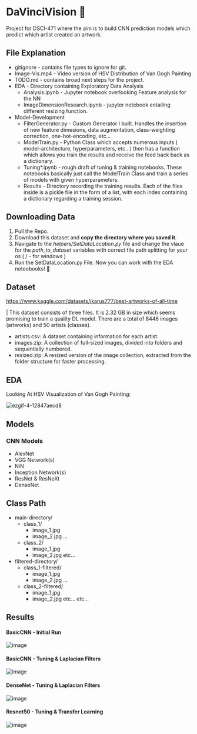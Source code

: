 # DaVinciVision 🎨
Project for DSCI-471 where the aim is to build CNN prediction models which predict which artist created an artwork.

## File Explanation
- gitignore - contains file types to ignore for git.
- Image-Vis.mp4 - Video version of HSV Distribution of Van Gogh Painting
- TODO.md - contains broad next steps for the project.
- EDA - Directory containing Exploratory Data Analysis
    - Analysis.ipynb - Jupyter notebook overlooking Feature analysis for the NN
    - ImageDimensionResearch.ipynb - jupyter notebook entailing different resizing function.
- Model-Development
    - FilterGenerator.py - Custom Generator I built. Handles the insertion of new feature dimesions, data augmentation, class-weighting correction, one-hot-encoding, etc...
    - ModelTrain.py - Python Class which accepts numerous inputs ( model-architecture, hyperparameters, etc...) then has a function which allows you train the results and receive the feed back back as a dictionary. 
    - Tuning*.ipynb - rough draft of tuning & training notebooks. These notebooks basically just call the ModelTrain Class and train a series of models with given hyperparameters.
    - Results - Directory recording the training results. Each of the files inside is a pickle file in the form of a list, with each index containing a dictionary regarding a training session.

## Downloading Data
1. Pull the Repo. 
2. Download this dataset and **copy the directory where you saved it**.
3. Navigate to the *helpers/SetDataLocation.py* file and change the vlaue for the *path_to_dataset* variables with correct file path splitting for your os ( / - for windows )
4. Run the SetDataLocation.py File. Now you can work with the EDA noteobooks! 👏

## Dataset
https://www.kaggle.com/datasets/ikarus777/best-artworks-of-all-time

| This dataset consists of three files. It is 2.32 GB in size which seems promising to train a quality DL model. There are a total of 8446 images (artworks) and 50 artists (classes). 

* artists.csv: A dataset containing information for each artist.
* images.zip: A collection of full-sized images, divided into folders and sequentially numbered.
* resized.zip: A resized version of the image collection, extracted from the folder structure for faster processing.

## EDA
Looking At HSV Visualization of Van Gogh Painting: 

![ezgif-4-12847aecd8](https://github.com/Charles-Gormley/DaVinciVision/assets/76138796/1693e2f9-f992-4fd6-9978-2d9b3ef45a0f)


## Models
### CNN Models 
* AlexNet
* VGG Network(s)
* NiN
* Inception Network(s)
* ResNet & ResNeXt
* DenseNet

## Class Path
- main-directory/
    - class_1/
        - image_1.jpg
        - image_2.jpg
        ...
    - class_2/
        - image_1.jpg
        - image_2.jpg
    etc...
- filtered-directory/
    - class_1-filtered/
        - image_1.jpg
        - image_2.jpg
        ...
    - class_2-filtered/
        - image_1.jpg
        - image_2.jpg
    etc...
etc...

## Results
#### BasicCNN - Initial Run
![image](https://github.com/Charles-Gormley/DaVinciVision/assets/76138796/0129f636-2542-419f-bd8f-b95151de6bf6)
#### BasicCNN - Tuning & Laplacian Filters
![image](https://github.com/Charles-Gormley/DaVinciVision/assets/76138796/627a1b01-3e61-4a1e-9cc1-58aea4a96265)
#### DenseNet - Tuning & Laplacian Filters
![image](https://github.com/Charles-Gormley/DaVinciVision/assets/76138796/99e49a47-8d02-4aa3-b4c2-a2d8dbff4c7f)
####  Resnet50 - Tuning & Transfer Learning
![image](https://github.com/Charles-Gormley/DaVinciVision/assets/76138796/f084f5ee-8b89-463c-9e0d-d2e20d5a0938)

